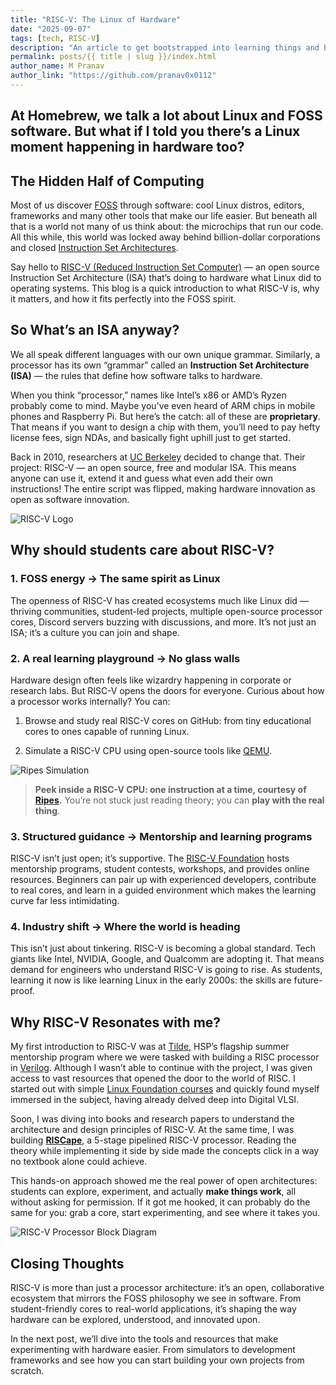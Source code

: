 ```yaml
---
title: "RISC-V: The Linux of Hardware"
date: "2025-09-07"
tags: [tech, RISC-V] 
description: "An article to get bootstrapped into learning things and building youself as a developer"
permalink: posts/{{ title | slug }}/index.html
author_name: M Pranav 
author_link: "https://github.com/pranav0x0112"
---
```


## At Homebrew, we talk a lot about Linux and FOSS software. But what if I told you there’s a Linux moment happening in hardware too?

## The Hidden Half of Computing

Most of us discover [FOSS](https://homebrew.hsp-ec.xyz/posts/the-world-of-open-source!/) through software: cool Linux distros, editors, frameworks and many other tools that make our life easier. But beneath all that is a world not many of us think about: the microchips that run our code. All this while, this world was locked away behind billion-dollar corporations and closed [Instruction Set Architectures](https://en.wikipedia.org/wiki/Instruction_set_architecture).

Say hello to [RISC-V (Reduced Instruction Set Computer)](https://en.wikipedia.org/wiki/RISC-V) — an open source Instruction Set Architecture (ISA) that’s doing to hardware what Linux did to operating systems. This blog is a quick introduction to what RISC-V is, why it matters, and how it fits perfectly into the FOSS spirit.

## So What’s an ISA anyway?

We all speak different languages with our own unique grammar. Similarly, a processor has its own “grammar” called an **Instruction Set Architecture (ISA)** — the rules that define how software talks to hardware.

When you think “processor,” names like Intel’s x86 or AMD’s Ryzen probably come to mind. Maybe you’ve even heard of ARM chips in mobile phones and Raspberry Pi. But here’s the catch: all of these are **proprietary**. That means if you want to design a chip with them, you’ll need to pay hefty license fees, sign NDAs, and basically fight uphill just to get started.

Back in 2010, researchers at [UC Berkeley](https://www.sifive.com/blog/from-berkeley-lab-to-global-standard-risc-vs-15-ye) decided to change that. Their project: RISC-V — an open source, free and modular ISA. This means anyone can use it, extend it and guess what even add their own instructions! The entire script was flipped, making hardware innovation as open as software innovation.

![RISC-V Logo](https://i.postimg.cc/dkTKKkY4/RISC-V-logo-1.png)

## Why should students care about RISC-V?

### **1. FOSS energy → The same spirit as Linux**

The openness of RISC-V has created ecosystems much like Linux did — thriving communities, student-led projects, multiple open-source processor cores, Discord servers buzzing with discussions, and more. It’s not just an ISA; it’s a culture you can join and shape.

### **2. A real learning playground → No glass walls**

Hardware design often feels like wizardry happening in corporate or research labs. But RISC-V opens the doors for everyone. Curious about how a processor works internally? You can:

1. Browse and study real RISC-V cores on GitHub: from tiny educational cores to ones capable of running Linux.

2. Simulate a RISC-V CPU using open-source tools like [QEMU](https://en.wikipedia.org/wiki/QEMU).

![Ripes Simulation](https://i.postimg.cc/Vk4z3jmS/animation.gif)

> **Peek inside a RISC-V CPU: one instruction at a time, courtesy of** [**Ripes**](https://github.com/mortbopet/Ripes)**.** You’re not stuck just reading theory; you can **play with the real thing**.

### **3. Structured guidance → Mentorship and learning programs**

RISC-V isn’t just open; it’s supportive. The [RISC-V Foundation](https://riscv.org/) hosts mentorship programs, student contests, workshops, and provides online resources. Beginners can pair up with experienced developers, contribute to real cores, and learn in a guided environment which makes the learning curve far less intimidating.

### **4. Industry shift → Where the world is heading**

This isn’t just about tinkering. RISC-V is becoming a global standard. Tech giants like Intel, NVIDIA, Google, and Qualcomm are adopting it. That means demand for engineers who understand RISC-V is going to rise. As students, learning it now is like learning Linux in the early 2000s: the skills are future-proof.

## Why RISC-V Resonates with me?

My first introduction to RISC-V was at [Tilde](https://hsp-ec.xyz/announcements/tilde-4.0), HSP’s flagship summer mentorship program where we were tasked with building a RISC processor in [Verilog](https://en.wikipedia.org/wiki/Verilog). Although I wasn’t able to continue with the project, I was given access to vast resources that opened the door to the world of RISC. I started out with simple [Linux Foundation courses](https://training.linuxfoundation.org/training/introduction-to-riscv-lfd110/) and quickly found myself immersed in the subject, having already delved deep into Digital VLSI.

Soon, I was diving into books and research papers to understand the architecture and design principles of RISC-V. At the same time, I was building [**RISCape**](https://github.com/pranav0x0112/RISCape), a 5-stage pipelined RISC-V processor. Reading the theory while implementing it side by side made the concepts click in a way no textbook alone could achieve.

This hands-on approach showed me the real power of open architectures: students can explore, experiment, and actually **make things work**, all without asking for permission. If it got me hooked, it can probably do the same for you: grab a core, start experimenting, and see where it takes you.

![RISC-V Processor Block Diagram](https://i.postimg.cc/MG81FJZZ/risc-v-processor-block-diagram.png)

## Closing Thoughts

RISC-V is more than just a processor architecture: it’s an open, collaborative ecosystem that mirrors the FOSS philosophy we see in software. From student-friendly cores to real-world applications, it’s shaping the way hardware can be explored, understood, and innovated upon.

In the next post, we’ll dive into the tools and resources that make experimenting with hardware easier. From simulators to development frameworks and see how you can start building your own projects from scratch.